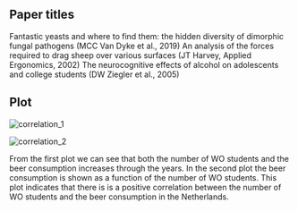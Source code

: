 ## Paper titles

Fantastic yeasts and where to find them: the hidden diversity of dimorphic fungal pathogens (MCC Van Dyke et al., 2019)
An analysis of the forces required to drag sheep over various surfaces (JT Harvey, Applied Ergonomics, 2002)
The neurocognitive effects of alcohol on adolescents and college students (DW Ziegler et al., 2005)


## Plot

![correlation_1](https://user-images.githubusercontent.com/60502264/196796166-cfd5cdbf-24cc-4a8c-8ed0-b5de7447e92f.png)

![correlation_2](https://user-images.githubusercontent.com/60502264/196796183-d4938087-4874-412d-bfac-996e6b0d5376.png)

From the first plot we can see that both the number of WO students and the beer consumption increases through the years.
In the second plot the beer consumption is shown as a function of the number of WO students.
This plot indicates that there is is a positive correlation between the number of WO students and the beer consumption in the Netherlands.

